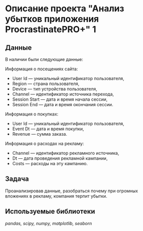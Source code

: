 # Описание проекта "Анализ убытков приложения ProcrastinatePRO+" 1

## Данные
В наличии были следующие данные:

Информация о посещениях сайта:
* User Id — уникальный идентификатор пользователя,
* Region — страна пользователя,
* Device — тип устройства пользователя,
* Channel — идентификатор источника перехода,
* Session Start — дата и время начала сессии,
* Session End — дата и время окончания сессии.

Информация о покупках:
* User Id — уникальный идентификатор пользователя,
* Event Dt — дата и время покупки,
* Revenue — сумма заказа.

Информация о расходах на рекламу:
* Channel — идентификатор рекламного источника,
* Dt — дата проведения рекламной кампании,
* Costs — расходы на эту кампанию.

## Задача
Проанализировав данные, разобраться почему при огромных вложениях в рекламу, компания терпит убытки.

## Используемые библиотеки
*pandas, scipy, numpy, matplotlib, seaborn*
